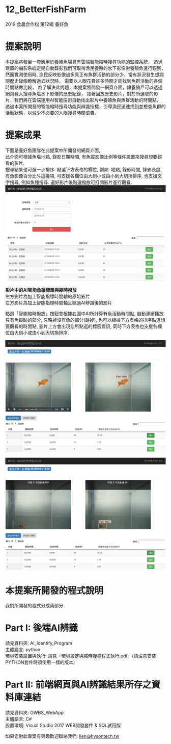 # 12_BetterFishFarm
2019 食農合作松 第12組 養好魚

# 提案說明  
本提案將發展一套應用於養殖魚場具有雲端智能縮時搜尋功能的監控系統，
透過建置的攝影系統定期自動錄影我們可取得漁民養殖的水下影像對養殖魚進行觀察，
然而實測使用時, 漁民反映影像過多真正有魚群活動的部分少，當有狀況發生想調閱歷史錄像瞭解過去狀況時，
需要以人眼花費許多時間才能找到魚群活動的各個時間點做比較，
為了解決此問題，本提案將開發一網頁介面，讓養殖戶可以透過網頁登入搜尋魚塭水下影像的歷史紀錄，
接著回放歷史影片，對於所選取的影片，我們將在雲端運用AI智能技術自動找出影片中養殖魚與魚群活動的時間點，
透過本案所開發的智能縮時搜尋功能與辨識指標，引導漁民迅速找到並檢查魚群的活動狀態，以減少不必要的人眼搜尋時間浪費。 

# 提案成果  
下圖是養好魚團隊在此提案中所開發的網頁介面,  
此介面可根據魚塭地點, 錄影日期時間, 有魚蹤影像比例等條件設置來搜尋想要觀看的影片.  
搜尋結果也可進一步排序: 點選下方表格的欄位, 例如: 地點, 錄影時間, 錄影長度, 有魚影像百分比%這幾項, 可支援各欄位由大到小或由小到大切換排序, 也支援文字搜尋, 例如魚種搜尋. 選好影片後點選撥放可打開影片進行觀看.  
![image](https://github.com/Coopathon2019/12_BetterFishFarm/blob/master/PIC1.JPG)  

**影片中的AI智能魚蹤標籤與縮時撥放**  
左方影片為加上智能指標時間軸的原始影片  
左方影片為加上智能指標時間軸且經過AI辨識後的影片  

點選「智能縮時撥放」按鈕會根據右圖中AI所計算有魚活動時間點, 自動連續播放只有魚蹤跡的部分, 忽略掉沒有魚的部分(跳掉), 也可以根據下方表格的排序點選想要觀看的時間點, 影片上方會出現您所點選的標籤資訊, 同時下方表格也支援各欄位由大到小或由小到大切換排序.  
  
![image](https://github.com/Coopathon2019/12_BetterFishFarm/blob/master/PIC4.JPG)  
  
![image](https://github.com/Coopathon2019/12_BetterFishFarm/blob/master/PIC3.JPG)  

# 本提案所開發的程式說明

我們所開發的程式分成兩部分  

# Part I: 後端AI辨識  
請見資料夾: AI_Identify_Program  
主體語言: python  
環境安裝設置與執行: 請見「環境設定與縮時搜尋程式執行.pdf」(請注意安裝PYTHON套件時須使用一樣的版本)  

# Part II: 前端網頁與AI辨識結果所存之資料庫連結  
請見資料夾: OWBS_WebApp  
主體語言: C#  
設置環境: Visual Studio 2017 WEB開發套件 & SQL試用版  

如果您對此專案有興趣歡迎聯絡我們: lien@hysontech.tw

